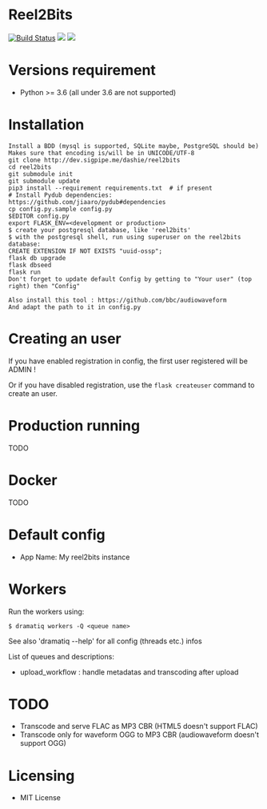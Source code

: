 Reel2Bits
=====================

<a href="https://drone.sigpipe.me/dashie/reel2bits"><img src="https://drone.sigpipe.me/api/badges/dashie/reel2bits/status.svg" alt="Build Status"/></a>
<a href="https://dev.sigpipe.me/dashie/reel2bits/src/branch/master/LICENSE"><img src="https://img.shields.io/badge/license-MIT-green.svg"/></a>
<img src="https://img.shields.io/badge/python-%3E%3D3.6-blue.svg"/>

# Versions requirement
 - Python >= 3.6 (all under 3.6 are not supported)

# Installation
    Install a BDD (mysql is supported, SQLite maybe, PostgreSQL should be)
    Makes sure that encoding is/will be in UNICODE/UTF-8
    git clone http://dev.sigpipe.me/dashie/reel2bits
    cd reel2bits
    git submodule init
    git submodule update
    pip3 install --requirement requirements.txt  # if present
    # Install Pydub dependencies: https://github.com/jiaaro/pydub#dependencies
    cp config.py.sample config.py
    $EDITOR config.py
    export FLASK_ENV=<development or production>
    $ create your postgresql database, like 'reel2bits'
    $ with the postgresql shell, run using superuser on the reel2bits database:
    CREATE EXTENSION IF NOT EXISTS "uuid-ossp";
    flask db upgrade
    flask dbseed
    flask run
    Don't forget to update default Config by getting to "Your user" (top right) then "Config"

    Also install this tool : https://github.com/bbc/audiowaveform
    And adapt the path to it in config.py

# Creating an user

If you have enabled registration in config, the first user registered will be ADMIN !

Or if you have disabled registration, use the ``` flask createuser ``` command to create an user.

# Production running

TODO

# Docker

TODO

# Default config
 - App Name: My reel2bits instance

# Workers
  Run the workers using:
  
    $ dramatiq workers -Q <queue name>
    
  See also 'dramatiq --help' for all config (threads etc.) infos

  List of queues and descriptions:
  - upload_workflow : handle metadatas and transcoding after upload
  
# TODO
  - Transcode and serve FLAC as MP3 CBR (HTML5 doesn't support FLAC)
  - Transcode only for waveform OGG to MP3 CBR (audiowaveform doesn't support OGG)

# Licensing
 - MIT License
